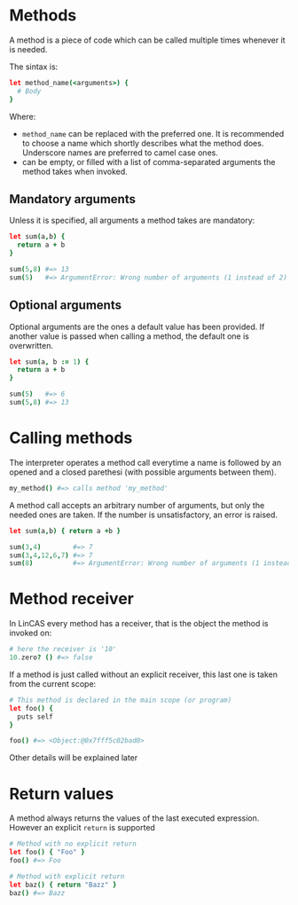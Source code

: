 # Methods

A method is a piece of code which can be called multiple times whenever it is needed.

The sintax is:

```coffee
let method_name(<arguments>) {
  # Body
}
```

Where: 
  * `method_name` can be replaced with the preferred one. It is recommended to choose a name which shortly describes what the method does. Underscore names are
    preferred to camel case ones.
  * <arguments> can be empty, or filled with a list of comma-separated arguments the method takes when invoked.
  
## Mandatory arguments

Unless it is specified, all arguments a method takes are mandatory:

```coffee
let sum(a,b) {
  return a + b
}

sum(5,8) #=> 13
sum(5)   #=> ArgumentError: Wrong number of arguments (1 instead of 2)
```

## Optional arguments

Optional arguments are the ones a default value has been provided. If another value is passed when calling a method, the default one is overwritten.

```coffee
let sum(a, b := 1) {
  return a + b
}

sum(5)   #=> 6
sum(5,8) #=> 13
```

# Calling methods

The interpreter operates a method call everytime a name is followed by an opened and a closed parethesi (with possible arguments between them).

```coffee
my_method() #=> calls method 'my_method'
```

A method call accepts an arbitrary number of arguments, but only the needed ones are taken. If the number is unsatisfactory, an error is raised.

```coffee
let sum(a,b) { return a +b }

sum(3,4)        #=> 7
sum(3,4,12,6,7) #=> 7
sum(8)          #=> ArgumentError: Wrong number of arguments (1 instead of 2)
```

# Method receiver

In LinCAS every method has a receiver, that is the object the method is invoked on:

```coffee
# here the receiver is '10'
10.zero? () #=> false 
```

If a method is just called without an explicit receiver, this last one is taken from the current scope:

```coffee
# This method is declared in the main scope (or program)
let foo() {
  puts self
}

foo() #=> <Object:@0x7fff5c02bad0>
```

Other details will be explained later

# Return values

A method always returns the values of the last executed expression. However an explicit `return` is supported

```coffee
# Method with no explicit return
let foo() { "Foo" }
foo() #=> Foo

# Method with explicit return
let baz() { return "Bazz" }
baz() #=> Bazz
``` 





